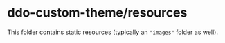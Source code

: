 # ddo-custom-theme/resources

This folder contains static resources (typically an `"images"` folder as well).

